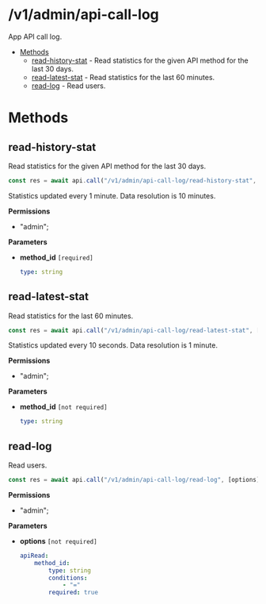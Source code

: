 # /v1/admin/api-call-log

App API call log.

-   [Methods](#methods)
    -   [read-history-stat](#read-history-stat) - Read statistics for the given API method for the last 30 days.
    -   [read-latest-stat](#read-latest-stat) - Read statistics for the last 60 minutes.
    -   [read-log](#read-log) - Read users.

<a id="methods"></a>

# Methods

<a id="read-history-stat"></a>

## read-history-stat

Read statistics for the given API method for the last 30 days.

```js
const res = await api.call("/v1/admin/api-call-log/read-history-stat", method_id);
```

Statistics updated every 1 minute. Data resolution is 10 minutes.

**Permissions**

-   "admin";

**Parameters**

-   **method_id** `[required]`

    ```yaml
    type: string
    ```

<a id="read-latest-stat"></a>

## read-latest-stat

Read statistics for the last 60 minutes.

```js
const res = await api.call("/v1/admin/api-call-log/read-latest-stat", [method_id]);
```

Statistics updated every 10 seconds. Data resolution is 1 minute.

**Permissions**

-   "admin";

**Parameters**

-   **method_id** `[not required]`

    ```yaml
    type: string
    ```

<a id="read-log"></a>

## read-log

Read users.

```js
const res = await api.call("/v1/admin/api-call-log/read-log", [options]);
```

**Permissions**

-   "admin";

**Parameters**

-   **options** `[not required]`

    ```yaml
    apiRead:
        method_id:
            type: string
            conditions:
                - "="
            required: true
    ```
